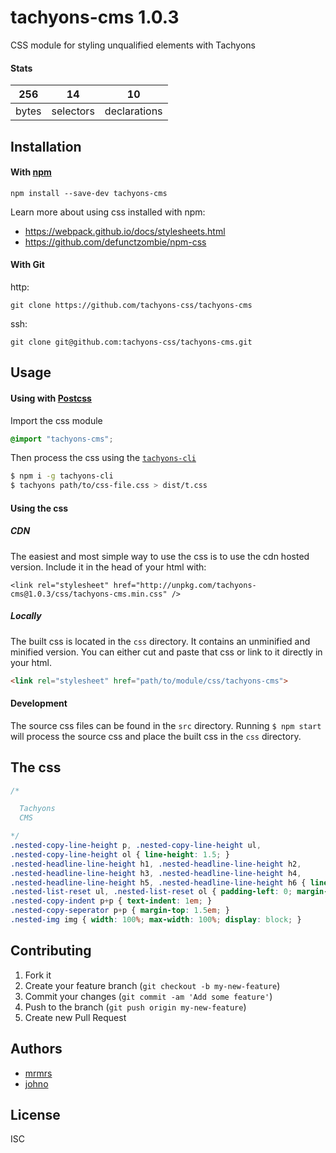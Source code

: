 # tachyons-cms 1.0.3

CSS module for styling unqualified elements with Tachyons

#### Stats

256 | 14 | 10
---|---|---
bytes | selectors | declarations

## Installation

#### With [npm](https://npmjs.com)

```
npm install --save-dev tachyons-cms
```

Learn more about using css installed with npm:
* https://webpack.github.io/docs/stylesheets.html
* https://github.com/defunctzombie/npm-css

#### With Git

http:
```
git clone https://github.com/tachyons-css/tachyons-cms
```

ssh:
```
git clone git@github.com:tachyons-css/tachyons-cms.git
```

## Usage

#### Using with [Postcss](https://github.com/postcss/postcss)

Import the css module

```css
@import "tachyons-cms";
```

Then process the css using the [`tachyons-cli`](https://github.com/tachyons-css/tachyons-cli)

```sh
$ npm i -g tachyons-cli
$ tachyons path/to/css-file.css > dist/t.css
```

#### Using the css

##### CDN
The easiest and most simple way to use the css is to use the cdn hosted version. Include it in the head of your html with:

```
<link rel="stylesheet" href="http://unpkg.com/tachyons-cms@1.0.3/css/tachyons-cms.min.css" />
```

##### Locally
The built css is located in the `css` directory. It contains an unminified and minified version.
You can either cut and paste that css or link to it directly in your html.

```html
<link rel="stylesheet" href="path/to/module/css/tachyons-cms">
```

#### Development

The source css files can be found in the `src` directory.
Running `$ npm start` will process the source css and place the built css in the `css` directory.

## The css

```css
/*

  Tachyons
  CMS

*/
.nested-copy-line-height p, .nested-copy-line-height ul,
.nested-copy-line-height ol { line-height: 1.5; }
.nested-headline-line-height h1, .nested-headline-line-height h2,
.nested-headline-line-height h3, .nested-headline-line-height h4,
.nested-headline-line-height h5, .nested-headline-line-height h6 { line-height: 1.3; }
.nested-list-reset ul, .nested-list-reset ol { padding-left: 0; margin-left: 0; list-style-type: none; }
.nested-copy-indent p+p { text-indent: 1em; }
.nested-copy-seperator p+p { margin-top: 1.5em; }
.nested-img img { width: 100%; max-width: 100%; display: block; }
```

## Contributing

1. Fork it
2. Create your feature branch (`git checkout -b my-new-feature`)
3. Commit your changes (`git commit -am 'Add some feature'`)
4. Push to the branch (`git push origin my-new-feature`)
5. Create new Pull Request

## Authors

* [mrmrs](http://mrmrs.io)
* [johno](http://johnotander.com)

## License

ISC

